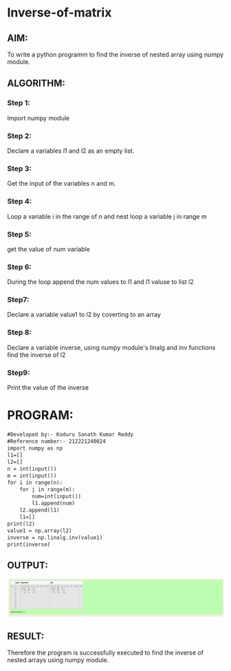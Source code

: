 # Inverse-of-matrix

## AIM:

To write a python programm to find the inverse of nested array using numpy module.

## ALGORITHM:

### Step 1:

Import numpy module

### Step 2:

Declare a variables l1 and l2 as an empty list.

### Step 3:

Get the input of the variables n and m.

### Step 4:

Loop a variable i in the range of n and nest loop a variable j in range m

### Step 5:

get the value of num variable

### Step 6:

During the loop append the num values to l1 and l1 valuse to list l2

### Step7:

Declare a variable value1 to l2 by coverting to an array

### Step 8:

Declare a variable inverse, using numpy module's linalg and inv functions find the inverse of l2

### Step9:

Print the value of the inverse

# PROGRAM:
```
#Developed by:- Koduru Sanath Kumar Reddy
#Reference number:- 212221240024
import numpy as np
l1=[]
l2=[]
n = int(input())
m = int(input())
for i in range(n):
    for j in range(m):
        num=int(input())
        l1.append(num)
    l2.append(l1)
    l1=[]
print(l2)
value1 = np.array(l2)
inverse = np.linalg.inv(value1)
print(inverse)
```
## OUTPUT:
![Output](./output.png)
## RESULT:

Therefore the program is successfully executed to find the inverse of nested arrays using numpy module.
